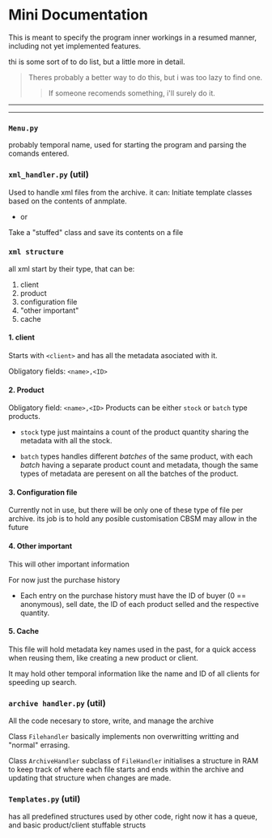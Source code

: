 # Mini Documentation

This is meant to specify the program inner workings in a resumed manner, 
including not yet implemented features.

thi is some sort of to do list, but a little more in detail.

>Theres probably a better way to do this, but i was too lazy to find one.
>>If someone recomends something, i'll surely do it.

---
---
### `Menu.py`
probably temporal name, used for starting the program and parsing the 
comands entered.


### `xml_handler.py` (util)
Used to handle xml files from the archive.
it can:
Initiate template classes based on the contents of anmplate.
- or

Take a "stuffed" class and save its contents on a file

### `xml structure`
all xml start by their type, that can be:
1. client
2. product
3. configuration file
4. "other important"
5. cache
#### 1. client
Starts with `<client>` and has all the metadata asociated with it.

Obligatory fields: `<name>,<ID>`

#### 2. Product
Obligatory field: `<name>,<ID>`
Products can be either `stock` or `batch` type products.

- `stock` type just maintains a count of the product quantity
sharing the metadata with all the stock.

- `batch` types handles different *batches* of the same product, 
with each *batch* having a separate product count and metadata, 
though the same types of metadata are peresent on all the batches 
of the product.


#### 3. Configuration file
Currently not in use, but there will be only one of these type of 
file per archive. its job is to hold any posible customisation CBSM 
may allow in the future 

#### 4. Other important
This will other important information

For now just the purchase history
- Each entry on the purchase history must have the ID of buyer (0 == anonymous), 
sell date, the ID of each product selled and the respective quantity.
#### 5. Cache
This file will hold metadata key names used in the past, for a quick 
access when reusing them, like creating a new product or client.

It may hold other temporal information like the name and ID of all clients 
for speeding up search.

### `archive handler.py` (util)
All the code necesary to store, write, and manage the archive

Class `Filehandler` basically implements non overwritting writting and "normal"
errasing.

Class `ArchiveHandler` subclass of `FileHandler` initialises a structure 
in RAM to keep track of where each file starts and ends within the archive 
and updating that structure when changes are made.

### `Templates.py` (util)
has all predefined structures used by other code, right now it has a queue, and
basic product/client stuffable structs
